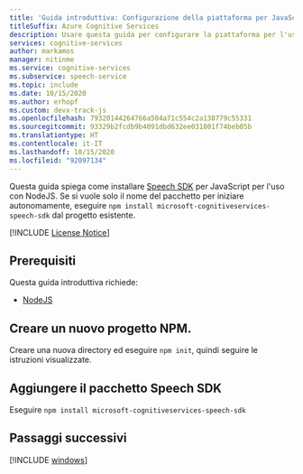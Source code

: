 ```yaml
---
title: 'Guida introduttiva: Configurazione della piattaforma per JavaScript (NodeJS) con Speech SDK - Servizio Voce'
titleSuffix: Azure Cognitive Services
description: Usare questa guida per configurare la piattaforma per l'uso di JavaScript (NodeJS) con il servizio Speech SDK.
services: cognitive-services
author: markamos
manager: nitinme
ms.service: cognitive-services
ms.subservice: speech-service
ms.topic: include
ms.date: 10/15/2020
ms.author: erhopf
ms.custom: devx-track-js
ms.openlocfilehash: 79320144264766a504a71c554c2a138779c55331
ms.sourcegitcommit: 93329b2fcdb9b4091dbd632ee031801f74beb05b
ms.translationtype: HT
ms.contentlocale: it-IT
ms.lasthandoff: 10/15/2020
ms.locfileid: "92097134"
---
```

Questa guida spiega come installare [Speech SDK](~/articles/cognitive-services/speech-service/speech-sdk.md) per JavaScript per l'uso con NodeJS. Se si vuole solo il nome del pacchetto per iniziare autonomamente, eseguire `npm install microsoft-cognitiveservices-speech-sdk` dal progetto esistente.

[!INCLUDE [License Notice](~/includes/cognitive-services-speech-service-license-notice.md)]

## <a name="prerequisites"></a>Prerequisiti

Questa guida introduttiva richiede:

* [NodeJS](https://nodejs.org/)

## <a name="create-a-new-npm-project"></a>Creare un nuovo progetto NPM.

Creare una nuova directory ed eseguire `npm init`, quindi seguire le istruzioni visualizzate.

## <a name="add-the-speech-sdk-package"></a>Aggiungere il pacchetto Speech SDK

Eseguire `npm install microsoft-cognitiveservices-speech-sdk`

## <a name="next-steps"></a>Passaggi successivi

[!INCLUDE [windows](../quickstart-list.md)]